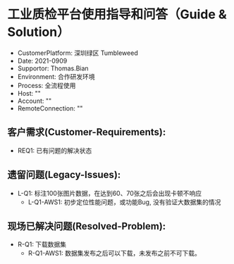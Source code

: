 # 工业质检平台使用指导和问答（Guide & Solution）

* CustomerPlatform: 深圳绿区 Tumbleweed
* Date: 2021-0909
* Supportor: Thomas.Bian
* Environment: 合作研发环境
* Process: 全流程使用
* Host: ""
* Account: ""
* RemoteConnection: ""

## 客户需求(Customer-Requirements):

+ REQ1: 已有问题的解决状态


## 遗留问题(Legacy-Issues): 

+ L-Q1: 标注100张图片数据，在达到60、70张之后会出现卡顿不响应
    - L-Q1-AWS1: 初步定位性能问题，或功能Bug, 没有验证大数据集的情况

## 现场已解决问题(Resolved-Problem):

+ R-Q1: 下载数据集
    - R-Q1-AWS1: 数据集发布之后可以下载，未发布之前不可下载。
